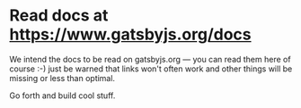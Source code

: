 # Read docs at https://www.gatsbyjs.org/docs

We intend the docs to be read on gatsbyjs.org — you can read them here of course
:-) just be warned that links won't often work and other things will be missing
or less than optimal.

Go forth and build cool stuff.
